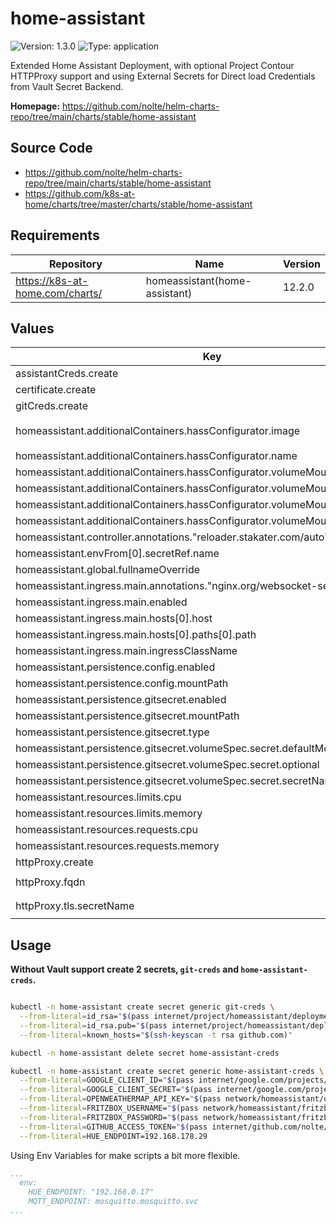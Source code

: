 # home-assistant

![Version: 1.3.0](https://img.shields.io/badge/Version-1.3.0-informational?style=flat-square) ![Type: application](https://img.shields.io/badge/Type-application-informational?style=flat-square)

Extended Home Assistant Deployment, with optional Project Contour HTTPProxy support
and using External Secrets for Direct load Credentials from Vault Secret Backend.

**Homepage:** <https://github.com/nolte/helm-charts-repo/tree/main/charts/stable/home-assistant>

## Source Code

* <https://github.com/nolte/helm-charts-repo/tree/main/charts/stable/home-assistant>
* <https://github.com/k8s-at-home/charts/tree/master/charts/stable/home-assistant>

## Requirements

| Repository | Name | Version |
|------------|------|---------|
| https://k8s-at-home.com/charts/ | homeassistant(home-assistant) | 12.2.0 |

## Values

| Key | Type | Default | Description |
|-----|------|---------|-------------|
| assistantCreds.create | bool | `false` |  |
| certificate.create | bool | `false` |  |
| gitCreds.create | bool | `false` |  |
| homeassistant.additionalContainers.hassConfigurator.image | string | `"causticlab/hass-configurator-docker:latest"` |  |
| homeassistant.additionalContainers.hassConfigurator.name | string | `"hass-configurator"` |  |
| homeassistant.additionalContainers.hassConfigurator.volumeMounts[0].mountPath | string | `"/hass-config"` |  |
| homeassistant.additionalContainers.hassConfigurator.volumeMounts[0].name | string | `"config"` |  |
| homeassistant.additionalContainers.hassConfigurator.volumeMounts[1].mountPath | string | `"/root/.ssh"` |  |
| homeassistant.additionalContainers.hassConfigurator.volumeMounts[1].name | string | `"gitsecret"` |  |
| homeassistant.controller.annotations."reloader.stakater.com/auto" | string | `"true"` |  |
| homeassistant.envFrom[0].secretRef.name | string | `"home-assistant-creds"` |  |
| homeassistant.global.fullnameOverride | string | `"home-assistant"` |  |
| homeassistant.ingress.main.annotations."nginx.org/websocket-services" | string | `"home-assistant"` |  |
| homeassistant.ingress.main.enabled | bool | `false` |  |
| homeassistant.ingress.main.hosts[0].host | string | `"home-assistant.local"` |  |
| homeassistant.ingress.main.hosts[0].paths[0].path | string | `"/"` |  |
| homeassistant.ingress.main.ingressClassName | string | `"nginx"` |  |
| homeassistant.persistence.config.enabled | bool | `true` |  |
| homeassistant.persistence.config.mountPath | string | `"/config"` |  |
| homeassistant.persistence.gitsecret.enabled | bool | `true` |  |
| homeassistant.persistence.gitsecret.mountPath | string | `"/root/.ssh"` |  |
| homeassistant.persistence.gitsecret.type | string | `"custom"` |  |
| homeassistant.persistence.gitsecret.volumeSpec.secret.defaultMode | int | `256` |  |
| homeassistant.persistence.gitsecret.volumeSpec.secret.optional | bool | `true` |  |
| homeassistant.persistence.gitsecret.volumeSpec.secret.secretName | string | `"git-creds"` |  |
| homeassistant.resources.limits.cpu | int | `2` |  |
| homeassistant.resources.limits.memory | string | `"2048Mi"` |  |
| homeassistant.resources.requests.cpu | int | `1` |  |
| homeassistant.resources.requests.memory | string | `"1024Mi"` |  |
| httpProxy.create | bool | `false` |  |
| httpProxy.fqdn | string | `"home-assistant.smart-home.k8sservices.local"` |  |
| httpProxy.tls.secretName | string | `"cert-manager/wildcard-duckdns-org-tls"` |  |

## Usage

**Without Vault support create 2 secrets, `git-creds` and `home-assistant-creds`.**

```sh

kubectl -n home-assistant create secret generic git-creds \
  --from-literal=id_rsa="$(pass internet/project/homeassistant/deploymentkey/id_rsa)" \
  --from-literal=id_rsa.pub="$(pass internet/project/homeassistant/deploymentkey/id_rsa.pub)" \
  --from-literal=known_hosts="$(ssh-keyscan -t rsa github.com)"

```

```sh
kubectl -n home-assistant delete secret home-assistant-creds

kubectl -n home-assistant create secret generic home-assistant-creds \
  --from-literal=GOOGLE_CLIENT_ID="$(pass internet/google.com/projects/home-assistant-274616/client_id)" \
  --from-literal=GOOGLE_CLIENT_SECRET="$(pass internet/google.com/projects/home-assistant-274616/client_secret)" \
  --from-literal=OPENWEATHERMAP_API_KEY="$(pass network/homeassistant/openweather/apikey)" \
  --from-literal=FRITZBOX_USERNAME="$(pass network/homeassistant/fritzbox/user)" \
  --from-literal=FRITZBOX_PASSWORD="$(pass network/homeassistant/fritzbox/password)" \
  --from-literal=GITHUB_ACCESS_TOKEN="$(pass internet/github.com/nolte/servics/home-assistant/token)" \
  --from-literal=HUE_ENDPOINT=192.168.178.29
```

Using Env Variables for make scripts a bit more flexible.

```yaml
...
  env:
    HUE_ENDPOINT: "192.168.0.17"
    MQTT_ENDPOINT: mosquitto.mosquitto.svc
...
```
